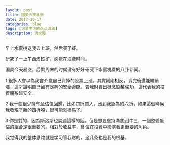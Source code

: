 ```yaml
---
layout: post
title: 国美今天暴涨
date: 2017-10-17
categories: blog
tags: [记录生活的点点滴滴]
description: 流水账
---
```


早上水蜜桃送我去上班，然后买了虾。

研究了一上午西澳铁矿，感觉在浪费时间。

国美今天暴涨，后悔周末的时候没有好好研究下水蜜桃看的八卦新闻。

1 很多人會以為我會介意自己賣掉的股票上漲，其實剛剛相反，賣完後還能繼續漲，這才證明自己留有足夠的安全邊際。管我財賣出概念股越成功，這代表我的投資體系越安全。

2 我一般很少持有至估值回歸，比如四折買入，漲到我認為的六折，如果這個時候我發現了新的四折股，很可能就換馬了。

3 你是對的，因為斯洛斯也說過這樣的話。但是想要堅持滿倉到牛三，一個整體低估的組合是很重要的。相對於收益率，倉位在投資中扮演著更重要的角色。

我觉得我的整体思路就是学习管我财的，这几条也是我的根基。













 















